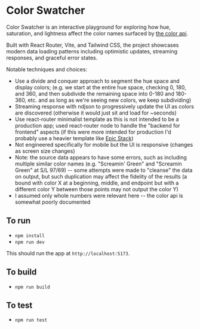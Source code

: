 # Color Swatcher

Color Swatcher is an interactive playground for exploring how hue, saturation, and lightness affect the color names surfaced by [the color api](https://www.thecolorapi.com/).

Built with React Router, Vite, and Tailwind CSS, the project showcases modern data loading patterns including optimistic updates, streaming responses, and graceful error states. 

Notable techniques and choices:
- Use a divide and conquer approach to segment the hue space and display colors; (e.g. we start at the entire hue space, checking 0, 180, and 360, and then subdivide the remaining space into 0-180 and 180-360, etc. and as long as we're seeing new colors, we keep subdividing)
- Streaming response with ndjson to progressively update the UI as colors are discovered (otherwise it would just sit and load for ~seconds)
- Use react-router minimalist template as this is not intended to be a production app; used react-router node to handle the "backend for frontend" aspects (if this were more intended for production I'd probably use a heavier template like [Epic Stack](https://github.com/epicweb-dev/epic-stack/tree/main))
- Not engineered specifically for mobile but the UI is responsive (changes as screen size changes)
- Note: the source data appears to have some errors, such as including multiple similar color names (e.g. "Screamin' Green" and "Screamin Green" at S/L 97/69) -- some attempts were made to "cleanse" the data on output, but such duplication may affect the fidelity of the results (a bound with color X at a beginning, middle, and endpoint but with a different color Y between those points may not output the color Y)
- I assumed only whole numbers were relevant here -- the color api is somewhat poorly documented

## To run

- `npm install`
- `npm run dev`

This should run the app at `http://localhost:5173`.

## To build

- `npm run build`

## To test

- `npm run test`